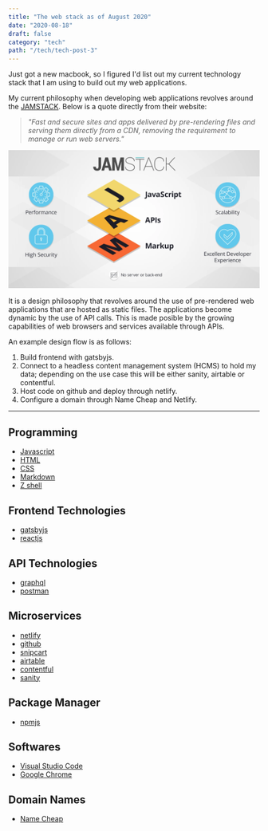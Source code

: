 ```yaml
---
title: "The web stack as of August 2020"
date: "2020-08-18"
draft: false
category: "tech"
path: "/tech/tech-post-3"
---
```


Just got a new macbook, so I figured I'd list out my current technology stack that I am using to build out my web applications.

My current philosophy when developing web applications revolves around the [JAMSTACK](https://jamstack.org/). Below is a quote directly from their website:

> _"Fast and secure sites and apps delivered by pre-rendering files and serving them directly from a CDN, removing the requirement to manage or run web servers."_

![pic](./jamstack.png)

It is a design philosophy that revolves around the use of pre-rendered web applications that are hosted as static files. The applications become dynamic by the use of API calls. This is made posible by the growing capabilities of web browsers and services available through APIs.

An example design flow is as follows:

1. Build frontend with gatsbyjs.
2. Connect to a headless content management system (HCMS) to hold my data; depending on the use case this will be either sanity, airtable or contentful.
3. Host code on github and deploy through netlify.
4. Configure a domain through Name Cheap and Netlify.

---

## Programming

- [Javascript](https://en.wikipedia.org/wiki/JavaScript)
- [HTML](https://en.wikipedia.org/wiki/HTML)
- [CSS](https://en.wikipedia.org/wiki/Cascading_Style_Sheets)
- [Markdown](https://en.wikipedia.org/wiki/Markdown)
- [Z shell](<https://en.wikipedia.org/wiki/Z_shell#:~:text=The%20Z%20shell%20(Zsh)%20is,Bash%2C%20ksh%2C%20and%20tcsh.>)

## Frontend Technologies

- [gatsbyjs](https://www.gatsbyjs.com/)
- [reactjs](https://reactjs.org/)

## API Technologies

- [graphql](https://graphql.org/)
- [postman](https://www.postman.com/)

## Microservices

- [netlify](https://www.netlify.com/)
- [github](https://github.com/)
- [snipcart](https://snipcart.com/)
- [airtable](https://airtable.com/)
- [contentful](https://www.contentful.com/)
- [sanity](https://www.sanity.io/)

## Package Manager

- [npmjs](https://www.npmjs.com/)

## Softwares

- [Visual Studio Code](https://code.visualstudio.com/)
- [Google Chrome](https://www.google.com/intl/en_ca/chrome/)

## Domain Names

- [Name Cheap](https://www.namecheap.com/)
